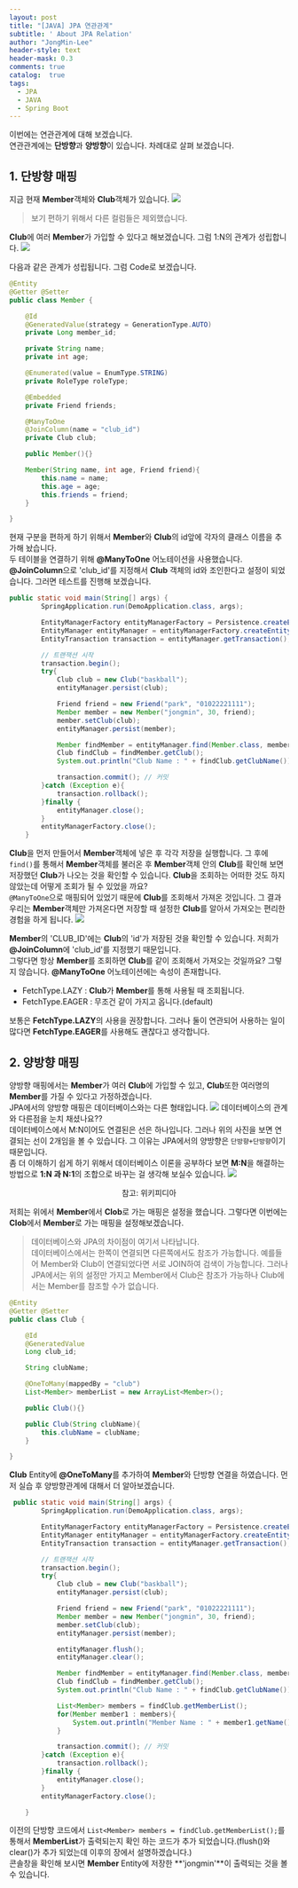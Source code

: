 ```yaml
---
layout: post
title: "[JAVA] JPA 연관관계"
subtitle: ' About JPA Relation'
author: "JongMin-Lee"
header-style: text
header-mask: 0.3
comments: true
catalog:  true
tags:
  - JPA
  - JAVA
  - Spring Boot
---
```


이번에는 연관관계에 대해 보겠습니다.  
연관관계에는 **단방향**과 **양방향**이 있습니다. 차례대로 살펴 보겠습니다.

## 1. 단방향 매핑
지금 현재 **Member**객체와 **Club**객체가 있습니다.
<img src="/img/in-post/jpa4/relation1.png">

> 보기 편하기 위해서 다른 컬럼들은 제외했습니다.  

**Club**에 여러 **Member**가 가입할 수 있다고 해보겠습니다. 그럼 1:N의 관계가 성립합니다.
<img src="/img/in-post/jpa4/relation2.png">

다음과 같은 관계가 성립됩니다. 그럼 Code로 보겠습니다.
```java
@Entity
@Getter @Setter
public class Member {

    @Id
    @GeneratedValue(strategy = GenerationType.AUTO)
    private Long member_id;

    private String name;
    private int age;

    @Enumerated(value = EnumType.STRING)
    private RoleType roleType;

    @Embedded
    private Friend friends;

    @ManyToOne
    @JoinColumn(name = "club_id")
    private Club club;

    public Member(){}

    Member(String name, int age, Friend friend){
        this.name = name;
        this.age = age;
        this.friends = friend;
    }

}
```
현재 구분을 편하게 하기 위해서 **Member**와 **Club**의 id앞에 각자의 클래스 이름을 추가해 놨습니다.  
두 테이블을 연결하기 위해 **@ManyToOne** 어노테이션을 사용했습니다. **@JoinColumn**으로 'club_id'를 지정해서 **Club** 객체의 id와 조인한다고 설정이 되었습니다. 그러면 테스트를 진행해 보겠습니다.
```java
public static void main(String[] args) {
        SpringApplication.run(DemoApplication.class, args);

        EntityManagerFactory entityManagerFactory = Persistence.createEntityManagerFactory("jongmin");
        EntityManager entityManager = entityManagerFactory.createEntityManager();
        EntityTransaction transaction = entityManager.getTransaction();

        // 트랜잭션 시작
        transaction.begin();
        try{
            Club club = new Club("baskball");
            entityManager.persist(club);

            Friend friend = new Friend("park", "01022221111");
            Member member = new Member("jongmin", 30, friend);
            member.setClub(club);
            entityManager.persist(member);

            Member findMember = entityManager.find(Member.class, member.getMember_id());
            Club findClub = findMember.getClub();
            System.out.println("Club Name : " + findClub.getClubName());

            transaction.commit(); // 커밋
        }catch (Exception e){
            transaction.rollback();
        }finally {
            entityManager.close();
        }
        entityManagerFactory.close();
    }
```
**Club**을 먼저 만들어서 **Member**객체에 넣은 후 각각 저장을 실행합니다. 그 후에 `find()`를 통해서 **Member**객체를 불러온 후 **Member**객체 안의 **Club**를 확인해 보면 저장했던 **Club**가 나오는 것을 확인할 수 있습니다. **Club**을 조회하는 어떠한 것도 하지 않았는데 어떻게 조회가 될 수 있었을 까요?  
`@ManyToOne`으로 매핑되어 있었기 때문에 **Club**를 조회해서 가져온 것입니다. 그 결과 우리는 **Member**객체만 가져온다면 저장할 때 설정한 **Club**를 알아서 가져오는 편리한 경험을 하게 됩니다.
<img src="/img/in-post/jpa4/relation3.png">

**Member**의 'CLUB_ID'에는 **Club**의 'id'가 저장된 것을 확인할 수 있습니다. 저희가 **@JoinColumn**에 'club_id'를 지정했기 때문입니다.  
그렇다면 항상 **Member**를 조회하면 **Club**를 같이 조회해서 가져오는 것일까요? 그렇지 않습니다. **@ManyToOne** 어노테이션에는 속성이 존재합니다.
- FetchType.LAZY : **Club**가 **Member**를 통해 사용될 때 조회됩니다.
- FetchType.EAGER : 무조건 같이 가지고 옵니다.(default)

보통은 **FetchType.LAZY**의 사용을 권장합니다. 그러나 둘이 연관되어 사용하는 일이 많다면 **FetchType.EAGER**를 사용해도 괜찮다고 생각합니다.

## 2. 양방향 매핑

양방향 매핑에서는 **Member**가 여러 **Club**에 가입할 수 있고, **Club**또한 여러명의 **Member**를 가질 수 있다고 가정하겠습니다.  
JPA에서의 양방향 매핑은 데이터베이스와는 다른 형태입니다.
<img src="/img/in-post/jpa4/relation4.png">
데이터베이스의 관계와 다른점을 눈치 채셨나요??  
데이터베이스에서 M:N이어도 연결된은 선은 하나입니다. 그러나 위의 사진을 보면 연결되는 선이 2개임을 볼 수 있습니다. 그 이유는 JPA에서의 양방향은 `단방향+단방향`이기 때문입니다.  
좀 더 이해하기 쉽게 하기 위해서 데이터베이스 이론을 공부하다 보면 **M:N**을 해결하는 방법으로 **1:N 과 N:1**의 조합으로 바꾸는 걸 생각해 보실수 있습니다.
<img src="/img/in-post/jpa4/relation5.jpg">
<center>참고: 위키피디아</center>

저희는 위에서 **Member**에서 **Clob**로 가는 매핑은 설정을 했습니다. 그렇다면 이번에는 **Clob**에서 **Member**로 가는 매핑을 설정해보겠습니다.  
> 데이터베이스와 JPA의 차이점이 여기서 나타납니다.  
> 데이터베이스에서는 한쪽이 연결되면 다른쪽에서도 참조가 가능합니다. 예를들어 Member와 Club이 연결되었다면 서로 JOIN하여 검색이 가능합니다. 그러나 JPA에서는 위의 설정만 가지고 Member에서 Club은 참조가 가능하나 Club에서는 Member를 참조할 수가 없습니다.

```java
@Entity
@Getter @Setter
public class Club {

    @Id
    @GeneratedValue
    Long club_id;

    String clubName;

    @OneToMany(mappedBy = "club")
    List<Member> memberList = new ArrayList<Member>();

    public Club(){}

    public Club(String clubName){
        this.clubName = clubName;
    }

}
```
**Club** Entity에 **@OneToMany**를 추가하여 **Member**와 단방향 연결을 하였습니다. 먼저 실습 후 양방향관계에 대해서 더 알아보겠습니다.
```java
 public static void main(String[] args) {
        SpringApplication.run(DemoApplication.class, args);

        EntityManagerFactory entityManagerFactory = Persistence.createEntityManagerFactory("jongmin");
        EntityManager entityManager = entityManagerFactory.createEntityManager();
        EntityTransaction transaction = entityManager.getTransaction();

        // 트랜잭션 시작
        transaction.begin();
        try{
            Club club = new Club("baskball");
            entityManager.persist(club);

            Friend friend = new Friend("park", "01022221111");
            Member member = new Member("jongmin", 30, friend);
            member.setClub(club);
            entityManager.persist(member);

            entityManager.flush();
            entityManager.clear();

            Member findMember = entityManager.find(Member.class, member.getMember_id());
            Club findClub = findMember.getClub();
            System.out.println("Club Name : " + findClub.getClubName());

            List<Member> members = findClub.getMemberList();
            for(Member member1 : members){
                System.out.println("Member Name : " + member1.getName());
            }

            transaction.commit(); // 커밋
        }catch (Exception e){
            transaction.rollback();
        }finally {
            entityManager.close();
        }
        entityManagerFactory.close();

    }
```
이전의 단방향 코드에서 `List<Member> members = findClub.getMemberList();`를 통해서 **MemberList**가 출력되는지 확인 하는 코드가 추가 되었습니다.(flush()와 clear()가 추가 되었는데 이후의 장에서 설명하겠습니다.)  
콘솔창을 확인해 보시면 **Member** Entity에 저장한 **'jongmin'**이 출력되는 것을 볼 수 있습니다.


